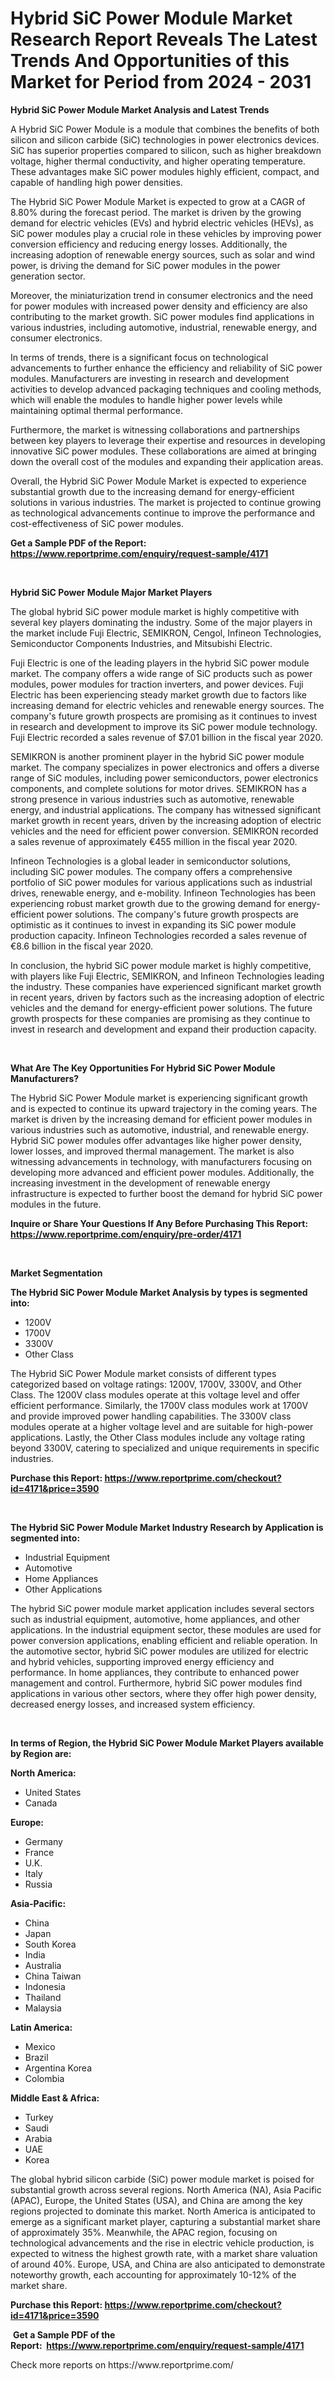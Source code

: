 <p><h1>Hybrid SiC Power Module Market Research Report Reveals The Latest Trends And Opportunities of this Market for Period from 2024 - 2031</h1></p><p><strong>Hybrid SiC Power Module Market Analysis and Latest Trends</strong></p>
<p><p>A Hybrid SiC Power Module is a module that combines the benefits of both silicon and silicon carbide (SiC) technologies in power electronics devices. SiC has superior properties compared to silicon, such as higher breakdown voltage, higher thermal conductivity, and higher operating temperature. These advantages make SiC power modules highly efficient, compact, and capable of handling high power densities.</p><p>The Hybrid SiC Power Module Market is expected to grow at a CAGR of 8.80% during the forecast period. The market is driven by the growing demand for electric vehicles (EVs) and hybrid electric vehicles (HEVs), as SiC power modules play a crucial role in these vehicles by improving power conversion efficiency and reducing energy losses. Additionally, the increasing adoption of renewable energy sources, such as solar and wind power, is driving the demand for SiC power modules in the power generation sector.</p><p>Moreover, the miniaturization trend in consumer electronics and the need for power modules with increased power density and efficiency are also contributing to the market growth. SiC power modules find applications in various industries, including automotive, industrial, renewable energy, and consumer electronics.</p><p>In terms of trends, there is a significant focus on technological advancements to further enhance the efficiency and reliability of SiC power modules. Manufacturers are investing in research and development activities to develop advanced packaging techniques and cooling methods, which will enable the modules to handle higher power levels while maintaining optimal thermal performance.</p><p>Furthermore, the market is witnessing collaborations and partnerships between key players to leverage their expertise and resources in developing innovative SiC power modules. These collaborations are aimed at bringing down the overall cost of the modules and expanding their application areas.</p><p>Overall, the Hybrid SiC Power Module Market is expected to experience substantial growth due to the increasing demand for energy-efficient solutions in various industries. The market is projected to continue growing as technological advancements continue to improve the performance and cost-effectiveness of SiC power modules.</p></p>
<p><strong>Get a Sample PDF of the Report:&nbsp; <a href="https://www.reportprime.com/enquiry/request-sample/4171">https://www.reportprime.com/enquiry/request-sample/4171</a></strong></p>
<p>&nbsp;</p>
<p><strong>Hybrid SiC Power Module Major Market Players</strong></p>
<p><p>The global hybrid SiC power module market is highly competitive with several key players dominating the industry. Some of the major players in the market include Fuji Electric, SEMIKRON, Cengol, Infineon Technologies, Semiconductor Components Industries, and Mitsubishi Electric. </p><p>Fuji Electric is one of the leading players in the hybrid SiC power module market. The company offers a wide range of SiC products such as power modules, power modules for traction inverters, and power devices. Fuji Electric has been experiencing steady market growth due to factors like increasing demand for electric vehicles and renewable energy sources. The company's future growth prospects are promising as it continues to invest in research and development to improve its SiC power module technology. Fuji Electric recorded a sales revenue of $7.01 billion in the fiscal year 2020.</p><p>SEMIKRON is another prominent player in the hybrid SiC power module market. The company specializes in power electronics and offers a diverse range of SiC modules, including power semiconductors, power electronics components, and complete solutions for motor drives. SEMIKRON has a strong presence in various industries such as automotive, renewable energy, and industrial applications. The company has witnessed significant market growth in recent years, driven by the increasing adoption of electric vehicles and the need for efficient power conversion. SEMIKRON recorded a sales revenue of approximately €455 million in the fiscal year 2020.</p><p>Infineon Technologies is a global leader in semiconductor solutions, including SiC power modules. The company offers a comprehensive portfolio of SiC power modules for various applications such as industrial drives, renewable energy, and e-mobility. Infineon Technologies has been experiencing robust market growth due to the growing demand for energy-efficient power solutions. The company's future growth prospects are optimistic as it continues to invest in expanding its SiC power module production capacity. Infineon Technologies recorded a sales revenue of €8.6 billion in the fiscal year 2020.</p><p>In conclusion, the hybrid SiC power module market is highly competitive, with players like Fuji Electric, SEMIKRON, and Infineon Technologies leading the industry. These companies have experienced significant market growth in recent years, driven by factors such as the increasing adoption of electric vehicles and the demand for energy-efficient power solutions. The future growth prospects for these companies are promising as they continue to invest in research and development and expand their production capacity.</p></p>
<p>&nbsp;</p>
<p><strong>What Are The Key Opportunities For Hybrid SiC Power Module Manufacturers?</strong></p>
<p><p>The Hybrid SiC Power Module market is experiencing significant growth and is expected to continue its upward trajectory in the coming years. The market is driven by the increasing demand for efficient power modules in various industries such as automotive, industrial, and renewable energy. Hybrid SiC power modules offer advantages like higher power density, lower losses, and improved thermal management. The market is also witnessing advancements in technology, with manufacturers focusing on developing more advanced and efficient power modules. Additionally, the increasing investment in the development of renewable energy infrastructure is expected to further boost the demand for hybrid SiC power modules in the future.</p></p>
<p><strong>Inquire or Share Your Questions If Any Before Purchasing This Report: <a href="https://www.reportprime.com/enquiry/pre-order/4171">https://www.reportprime.com/enquiry/pre-order/4171</a></strong></p>
<p>&nbsp;</p>
<p><strong>Market Segmentation</strong></p>
<p><strong>The Hybrid SiC Power Module Market Analysis by types is segmented into:</strong></p>
<p><ul><li>1200V</li><li>1700V</li><li>3300V</li><li>Other Class</li></ul></p>
<p><p>The Hybrid SiC Power Module market consists of different types categorized based on voltage ratings: 1200V, 1700V, 3300V, and Other Class. The 1200V class modules operate at this voltage level and offer efficient performance. Similarly, the 1700V class modules work at 1700V and provide improved power handling capabilities. The 3300V class modules operate at a higher voltage level and are suitable for high-power applications. Lastly, the Other Class modules include any voltage rating beyond 3300V, catering to specialized and unique requirements in specific industries.</p></p>
<p><strong>Purchase this Report:&nbsp;<a href="https://www.reportprime.com/checkout?id=4171&price=3590">https://www.reportprime.com/checkout?id=4171&price=3590</a></strong></p>
<p>&nbsp;</p>
<p><strong>The Hybrid SiC Power Module Market Industry Research by Application is segmented into:</strong></p>
<p><ul><li>Industrial Equipment</li><li>Automotive</li><li>Home Appliances</li><li>Other Applications</li></ul></p>
<p><p>The hybrid SiC power module market application includes several sectors such as industrial equipment, automotive, home appliances, and other applications. In the industrial equipment sector, these modules are used for power conversion applications, enabling efficient and reliable operation. In the automotive sector, hybrid SiC power modules are utilized for electric and hybrid vehicles, supporting improved energy efficiency and performance. In home appliances, they contribute to enhanced power management and control. Furthermore, hybrid SiC power modules find applications in various other sectors, where they offer high power density, decreased energy losses, and increased system efficiency.</p></p>
<p>&nbsp;</p>
<p><strong>In terms of Region, the Hybrid SiC Power Module Market Players available by Region are:</strong></p>
<p>
    <p> <strong> North America: </strong>
        <ul>
            <li>United States</li>
            <li>Canada</li>
        </ul>
        </p> 
    <p> <strong> Europe: </strong>
        <ul>
            <li>Germany</li>
            <li>France</li>
            <li>U.K.</li>
            <li>Italy</li>
            <li>Russia</li>
        </ul>
        </p> 
    <p> <strong> Asia-Pacific: </strong>
        <ul>
            <li>China</li>
            <li>Japan</li>
            <li>South Korea</li>
            <li>India</li>
            <li>Australia</li>
            <li>China Taiwan</li>
            <li>Indonesia</li>
            <li>Thailand</li>
            <li>Malaysia</li>
        </ul>
        </p> 
    <p> <strong> Latin America: </strong>
        <ul>
            <li>Mexico</li>
            <li>Brazil</li>
            <li>Argentina Korea</li>
            <li>Colombia</li>
        </ul>
        </p> 
    <p> <strong> Middle East & Africa: </strong>
        <ul>
            <li>Turkey</li>
            <li>Saudi</li>
            <li>Arabia</li>
            <li>UAE</li>
            <li>Korea</li>
        </ul>
    </p>
    </p>
<p><p>The global hybrid silicon carbide (SiC) power module market is poised for substantial growth across several regions. North America (NA), Asia Pacific (APAC), Europe, the United States (USA), and China are among the key regions projected to dominate this market. North America is anticipated to emerge as a significant market player, capturing a substantial market share of approximately 35%. Meanwhile, the APAC region, focusing on technological advancements and the rise in electric vehicle production, is expected to witness the highest growth rate, with a market share valuation of around 40%. Europe, USA, and China are also anticipated to demonstrate noteworthy growth, each accounting for approximately 10-12% of the market share.</p></p>
<p><strong>Purchase this Report: <a href="https://www.reportprime.com/checkout?id=4171&price=3590">https://www.reportprime.com/checkout?id=4171&price=3590</a></strong></p>
<p>&nbsp;<strong>Get a Sample PDF of the Report:&nbsp;&nbsp;<a href="https://www.reportprime.com/enquiry/request-sample/4171">https://www.reportprime.com/enquiry/request-sample/4171</a></strong></p>
<p><strong></strong></p>
<p>Check more reports on https://www.reportprime.com/</p>